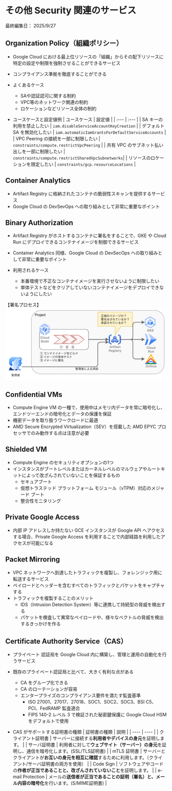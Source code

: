# その他 Security 関連のサービス

最終編集日： 2025/9/27

## Organization Policy（組織ポリシー）

* Google Cloud における最上位リソースの「組織」からその配下リソースに特定の設定や制限を強制させることができるサービス
* コンプライアンス準拠を徹底することができる

* よくあるケース
  * SAや認証認可に関する制約
  * VPC等のネットワーク関連の制約
  * ロケーションなどリソース全体の制約

* ユースケースと設定値例
  | ユースケース | 設定値 |
  | :--- | :--- |
  | SA キーの利用を禁止したい | `iam.disableServiceAccountKeyCreation` |
  | デフォルト SA を無効化したい | `iam.automaticIamGrantsForDefaultServiceAccounts` |
  | VPC Peering の接続を一部に制限したい | `constraints/compute.restrictVpcPeering` |
  | 共有 VPC のサブネット払い出しを一部に制限したい | `constraints/compute.restrictSharedVpcSubnetworks`|
  | リソースのロケーションを限定したい | `constraints/gcp.resourceLocations` |

## Container Analytics

* Artifact Registry に格納されたコンテナの脆弱性スキャンを提供するサービス
* Google Cloud の DevSevOps への取り組みとして非常に重要なポイント

## Binary Authorization

* Artifact Registry がホストするコンテナに署名をすることで、GKE や Cloud Run にデプロイできるコンテナイメージを制御できるサービス
* Container Analytics 同様、Google Cloud の DevSecOps への取り組みとして非常に重要なポイント

* 利用されるケース
  * 本番環境で不正なコンテナイメージを実行させないように制限したい
  * 単体テストなどをクリアしていないコンテナイメージをデプロイできないようにしたい

【署名プロセス】
![alt text](./image/image2.png)

## Confidential VMs

* Compute Engine VM の一種で、使用中はメモリ内データを常に暗号化し、エンドツーエンドの暗号化とデータの保護を保証
* 機密データを取り扱うワークロードに最適
* AMD Secure Encrypted Virtualization（SEV）を搭載した AMD EPYC プロセッサでのみ動作する点は注意が必要

## Shielded VM

* Compute Engine のセキュリティオプションの1つ
* インスタンスがブートレベルまたはカーネルレベルのマルウェアやルートキットによって改ざんされていないことを保証するもの
  * セキュアブート
  * 仮想トラステッド プラットフォーム モジュール（vTPM）対応のメジャード ブート
  * 整合性モニタリング

## Private Google Access

* 内部 IP アドレスしか持たない GCE インスタンスが Google API へアクセスする場合、Private Google Access を利用することで内部経路を利用したアクセスが可能になる

## Packet Mirroring

* VPC ネットワークへ到達したトラフィックを複製し、フォレンジック用に転送するサービス
* ペイロードとヘッダーを含むすべてのトラフィックとパケットをキャプチャする
* トラフィックを複製することのメリット
  * IDS（Intrusion Detection System）等に連携して持続型の脅威を検出する
  * パケットを検査して異常なペイロードや、様々なベクトルの脅威を検出するきっかけを作る

## Certificate Authority Service（CAS）

* プライベート 認証局を Google Cloud 内に構築し、管理と運用の自動化を行うサービス
* 既存のプライベート認証局と比べて、大きく有利な点がある
  * CA をグループ化できる
  * CA のローテーションが容易
  * エンタープライズのコンプライアンス要件を満たす監査基準
    * ISO 27001、27017、27018、SOC1、SOC2、SOC3、BSI C5、PCI、FedRAMP 監査適合
    * FIPS 140-2 レベル 3 で検証された秘密鍵保護に Google Cloud HSM をデフォルトで使用

* CAS がサポートする証明書の種類
  | 証明書の種類 | 説明 |
  | ---- | ---- |
  | クライアント証明書 | サーバーに接続する**利用者やデバイスの身元**を証明します。 |
  | サーバ証明書 | 利用者に対して**ウェブサイト（サーバー）の身元**を証明し、通信を暗号化します。(SSL/TLS証明書) |
  | mTLS 証明書 | サーバーとクライアントが**お互いの身元を相互に確認**するために利用します。（クライアント/サーバ証明書の両方を使用） |
  | Code Sign | ソフトウェアやコードの**作者が正当であることと、改ざんされていないこと**を証明します。 |
  | e-mail Protection | メールの**送信者が正当であることの証明（署名）と、メール内容の暗号化**を行います。(S/MIME証明書) |